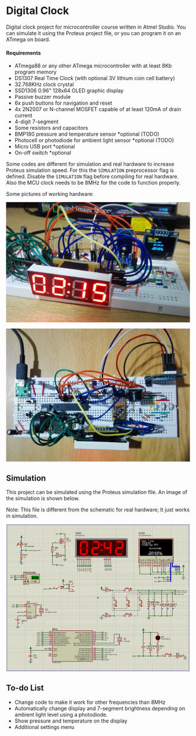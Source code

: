 # Digital Clock

Digital clock project for microcontroller course written in Atmel Studio. You can simulate it using the Proteus project file, or you can program it on an ATmega on board.

#### Requirements

- ATmega88 or any other ATmega microcontroller with at least 8Kb program memory
- DS1307 Real Time Clock (with optional 3V lithium coin cell battery)
- 32.768KHz clock crystal
- SSD1306 0.96" 128x64 OLED graphic display
- Passive buzzer module
- 6x push buttons for navigation and reset
- 4x 2N2007 or N-channel MOSFET capable of at least 120mA of drain current
- 4-digit 7-segment
- Some resistors and capacitors
- BMP180 pressure and temperature sensor *optional (TODO)
- Photocell or photodiode for ambient light sensor *optional (TODO)
- Micro USB port *optional
- On-off switch *optional

Some codes are different for simulation and real hardware to increase Proteus simulation speed. For this the `SIMULATION` preprocessor flag is defined. Disable the `SIMULATION` flag before compiling for real hardware. Also the MCU clock needs to be 8MHz for the code to function properly.

Some pictures of working hardware:

![Side View](/Image/side-view.jpg)

![Top view](/Image/top-view.jpg)

## Simulation

This project can be simulated using the Proteus simulation file. An image of the simulation is shown below.

Note: This file is different from the schematic for real hardware; It just works in simulation.

![Simulation in Proteus](/Image/simulation.png)

## To-do List

- Change code to make it work for other frequencies than 8MHz
- Automatically change display and 7-segment brightness depending on ambient light level using a photodiode.
- Show pressure and temperature on the display
- Additional settings menu